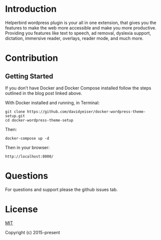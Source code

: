 # Introduction
Helperbird wordpress plugin is your all in one extension, that gives you the features to make the web more accessible and make you more productive. Providing you features like text to speech, ad removal, dyslexia support, dictation, immersive reader, overlays, reader mode, and much more.




# Contribution
## Getting Started

If you don’t have Docker and Docker Compose installed follow the steps outlined in the blog post linked above.

With Docker installed and running, in Terminal:

````
git clone https://github.com/davidyeiser/docker-wordpress-theme-setup.git
cd docker-wordpress-theme-setup
````

Then:

````
docker-compose up -d
````

Then in your browser:
````
http://localhost:8000/
````






# Questions

For questions and support please the github issues tab.



# License

[MIT](http://opensource.org/licenses/MIT)

Copyright (c) 2015-present
